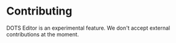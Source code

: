 # Contributing

DOTS Editor is an experimental feature. We don't accept external contributions at the moment.
